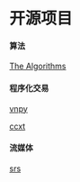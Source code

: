 # 开源项目

#### 算法

[The Algorithms](https://github.com/TheAlgorithms)

#### 程序化交易

[vnpy](https://github.com/vnpy/vnpy)

[ccxt](https://github.com/ccxt/ccxt)

#### 流媒体

[srs](https://github.com/ossrs/srs)

